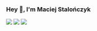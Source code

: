 ### Hey 👋, I'm Maciej Stalończyk

[![](https://img.shields.io/badge/-@stalonczyk-%231DA1F2?style=flat-square&logo=twitter&logoColor=ffffff)](https://twitter.com/mstalonczyk)
[![](https://img.shields.io/badge/-@stalonczyk-%23181717?style=flat-square&logo=github)](https://github.com/stalonczyk)
[![](https://img.shields.io/badge/-Maciej%20Stalonczyk-blue?style=flat-square&logo=Linkedin&logoColor=white&link=https://www.linkedin.com/in/maciejstalonczyk/)](https://www.linkedin.com/in/maciejstalonczyk/)

